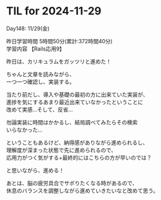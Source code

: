 # TIL for 2024-11-29

Day148: 11/29(金)<br>

昨日学習時間 5時間50分(累計:372時間40分)<br>
学習内容 【Rails応用9】<br>

昨日は、カリキュラムをガッツリと進めた！<br>

ちゃんと文章を読みながら、<br>
一つ一つ確認し、実装する。<br>

当たり前だし、導入や基礎の最初の方に出来ていた実装が、<br>
進捗を気にするあまり最近出来ていなかったということに<br>
改めて実感…そして、反省…<br>

勿論実装に時間はかかるし、結局調べてみたらその検索<br>
いらなかった…<br>

ということもあるけど、納得感がありながら進められるし、<br>
理解度が深まった状態で先に進められるので、<br>
応用力がつく気がする+最終的にはこちらの方が早いのでは？<br>

と思いながら、進める！<br>

あとは、脳の疲労具合でサボりたくなる時があるので、<br>
休息のバランスを調整しながら進めていきたいなと改めて思う。<br>
